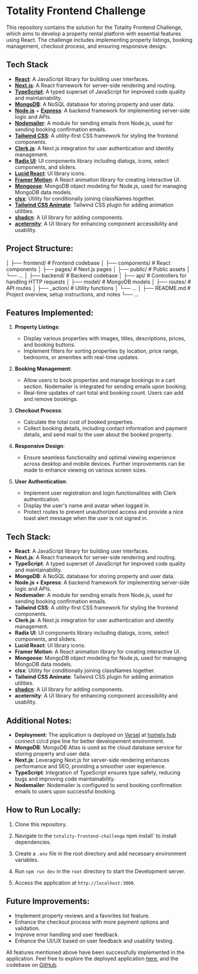 # Totality Frontend Challenge

This repository contains the solution for the Totality Frontend Challenge, which aims to develop a property rental platform with essential features using React. The challenge includes implementing property listings, booking management, checkout process, and ensuring responsive design.


## Tech Stack

- **[React](https://reactjs.org/)**: A JavaScript library for building user interfaces.
- **[Next.js](https://nextjs.org/)**: A React framework for server-side rendering and routing.
- **[TypeScript](https://www.typescriptlang.org/)**: A typed superset of JavaScript for improved code quality and maintainability.
- **[MongoDB](https://www.mongodb.com/)**: A NoSQL database for storing property and user data.
- **[Node.js](https://nodejs.org/)** + **[Express](https://expressjs.com/)**: A backend framework for implementing server-side logic and APIs.
- **[Nodemailer](https://nodemailer.com/)**: A module for sending emails from Node.js, used for sending booking confirmation emails.
- **[Tailwind CSS](https://tailwindcss.com/)**: A utility-first CSS framework for styling the frontend components.
- **[Clerk.js](https://clerk.dev/)**: A Next.js integration for user authentication and identity management.
- **[Radix UI](https://radix-ui.com/)**: UI components library including dialogs, icons, select components, and sliders.
- **[Lucid React](https://lucid-dream.dev/)**: UI library icons.
- **[Framer Motion](https://www.framer.com/motion/)**: A React animation library for creating interactive UI.
- **[Mongoose](https://mongoosejs.com/)**: MongoDB object modeling for Node.js, used for managing MongoDB data models.
- **[clsx](https://github.com/lukeed/clsx)**: Utility for conditionally joining classNames together.
- **[Tailwind CSS Animate](https://github.com/bentzibentz/tailwindcss-animatecss)**: Tailwind CSS plugin for adding animation utilities.
- **[shadcn](https://ui.shadcn.com/)**: A UI library for adding components.
- **[aceternity](https://aceternity.io/)**: A UI library for enhancing component accessibility and usability.

## Project Structure:

│
├── frontend/ # Frontend codebase
│ ├── components/ # React components
│ ├── pages/ # Next.js pages
│ ├── public/ # Public assets
│ └── ...
│
├── backend/ # Backend codebase
│ ├── api/ # Controllers for handling HTTP requests
│ ├── model/ # MongoDB models
│ ├── routes/ # API routes
│ ├── _action/ # Utility functions
│ └── ...
│
├── README.md # Project overview, setup instructions, and notes
└── ...



## Features Implemented:

1. **Property Listings**:
   - Display various properties with images, titles, descriptions, prices, and booking buttons.
   - Implement filters for sorting properties by location, price range, bedrooms, or amenities with real-time updates.

2. **Booking Management**:
   - Allow users to book properties and manage bookings in a cart section. Nodemailer is integrated for sending emails upon booking.
   - Real-time updates of cart total and booking count. Users can add and remove bookings.

3. **Checkout Process**:
   - Calculate the total cost of booked properties.
   - Collect booking details, including contact information and payment details, and send mail to the user about the booked property.

4. **Responsive Design**:
   - Ensure seamless functionality and optimal viewing experience across desktop and mobile devices. Further improvements can be made to enhance viewing on various screen sizes.

5. **User Authentication**:
   - Implement user registration and login functionalities with Clerk authentication.
   - Display the user's name and avatar when logged in.
   - Protect routes to prevent unauthorized access and provide a nice toast alert message when the user is not signed in.

## Tech Stack:

- **React**: A JavaScript library for building user interfaces.
- **Next.js**: A React framework for server-side rendering and routing.
- **TypeScript**: A typed superset of JavaScript for improved code quality and maintainability.
- **MongoDB**: A NoSQL database for storing property and user data.
- **Node.js + Express**: A backend framework for implementing server-side logic and APIs.
- **Nodemailer**: A module for sending emails from Node.js, used for sending booking confirmation emails.
- **Tailwind CSS**: A utility-first CSS framework for styling the frontend components.
- **Clerk.js**: A Next.js integration for user authentication and identity management.
- **Radix UI**: UI components library including dialogs, icons, select components, and sliders.
- **Lucid React**: UI  library  icons.
- **Framer Motion**: A React animation library for creating interactive UI.
- **Mongoose**: MongoDB object modeling for Node.js, used for managing MongoDB data models.
- **clsx**: Utility for conditionally joining classNames together.
- **Tailwind CSS Animate**: Tailwind CSS plugin for adding animation utilities.
- **[shadcn](https://ui.shadcn.com/)**: A UI library for adding components.
- **aceternity**: A UI library for enhancing component accessibility and usability.


## Additional Notes:

- **Deployment**: The application is deployed on [Versel](https://vercel.com/) at [homely hub](https://totality-frontend-challenge-mu.vercel.app/) connect ci/cd pipe line for better developement environment.
- **MongoDB**: MongoDB Atlas is used as the cloud database service for storing property and user data.
- **Next.js**: Leveraging Next.js for server-side rendering enhances performance and SEO, providing a smoother user experience.
- **TypeScript**: Integration of TypeScript ensures type safety, reducing bugs and improving code maintainability.
- **Nodemailer**: Nodemailer is configured to send booking confirmation emails to users upon successful booking.

## How to Run Locally:

1. Clone this repository.
2. Navigate to the ` totality-frontend-challenge
` npm install` to install dependencies.

4. Create a `.env` file in the root directory and add necessary environment variables.
5. Run `npm run dev` in the `root` directory to start the Development server.
6. Access the application at `http://localhost:3000`.

## Future Improvements:

- Implement property reviews and a favorites list feature.
- Enhance the checkout process with more payment options and validation.
- Improve error handling and user feedback.
- Enhance the UI/UX based on user feedback and usability testing.

All features mentioned above have been successfully implemented in the application. Feel free to explore the deployed application [here](https://totality-frontend-challenge-mu.vercel.app/), and the codebase on [GitHub](https://github.com/jyzib/totality-frontend-challenge).


